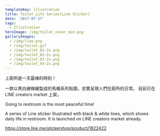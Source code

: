 ```yaml
---
templateKey: illustration
title: Toilet Life Series(Line Sticker)
date: '2017-07-27'
tags:
  - Illustration
heroImage: /img/toilet_cover_min.png
galleryImages:
  - /img/line.png
  - /img/toilet.gif
  - /img/toilet_01-2x.png
  - /img/toilet_02-2x.png
  - /img/toilet_03-2x.png
  - /img/toilet_04-2x.png
---
```

上廁所是一天最棒的時刻！

一款以黑白線條繪製成的馬桶系列貼圖，忠實呈現人們在廁所的日常。 目前已在LINE creators market 上架。

Going to restroom is the most peaceful time!

A series of Line sticker illustrated with black & white lines, which shows daily life in restroom. It is launched on LINE creators market already. 

<https://store.line.me/stickershop/product/1822422>
